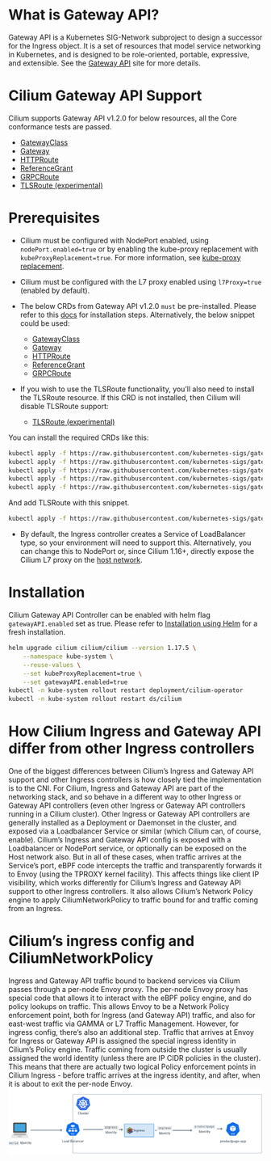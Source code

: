 # What is Gateway API?
Gateway API is a Kubernetes SIG-Network subproject to design a successor for the Ingress object. It is a set of resources that model service networking in Kubernetes, and is designed to be role-oriented, portable, expressive, and extensible. See the [Gateway API](https://gateway-api.sigs.k8s.io/) site for more details.

# Cilium Gateway API Support
Cilium supports Gateway API v1.2.0 for below resources, all the Core conformance tests are passed.
- [GatewayClass](https://gateway-api.sigs.k8s.io/api-types/gatewayclass/)
- [Gateway](https://gateway-api.sigs.k8s.io/api-types/gateway/)
- [HTTPRoute](https://gateway-api.sigs.k8s.io/api-types/httproute/)
- [ReferenceGrant](https://gateway-api.sigs.k8s.io/api-types/referencegrant/)
- [GRPCRoute](https://gateway-api.sigs.k8s.io/api-types/grpcroutes)
- [TLSRoute (experimental)](https://gateway-api.sigs.k8s.io/references/spec/#gateway.networking.k8s.io%2fv1alpha2.TLSRoute/) 

# Prerequisites
- Cilium must be configured with NodePort enabled, using `nodePort.enabled=true` or by enabling the kube-proxy replacement with `kubeProxyReplacement=true`. For more information, see [kube-proxy replacement](https://docs.cilium.io/en/stable/network/kubernetes/kubeproxy-free/#kubeproxy-free).
- Cilium must be configured with the L7 proxy enabled using `l7Proxy=true` (enabled by default).
- The below CRDs from Gateway API v1.2.0 `must` be pre-installed. Please refer to this [docs](https://gateway-api.sigs.k8s.io/guides/?h=crds#getting-started-with-gateway-api) for installation steps. Alternatively, the below snippet could be used:
    - [GatewayClass](https://gateway-api.sigs.k8s.io/api-types/gatewayclass/)
    - [Gateway](https://gateway-api.sigs.k8s.io/api-types/gateway/)
    - [HTTPRoute](https://gateway-api.sigs.k8s.io/api-types/httproute/)
    - [ReferenceGrant](https://gateway-api.sigs.k8s.io/api-types/referencegrant/)
    - [GRPCRoute](https://gateway-api.sigs.k8s.io/api-types/grpcroutes)

- If you wish to use the TLSRoute functionality, you’ll also need to install the TLSRoute resource. If this CRD is not installed, then Cilium will disable TLSRoute support:
    - [TLSRoute (experimental)](https://gateway-api.sigs.k8s.io/references/spec/#gateway.networking.k8s.io%2fv1alpha2.TLSRoute/) 

You can install the required CRDs like this:

```bash
kubectl apply -f https://raw.githubusercontent.com/kubernetes-sigs/gateway-api/v1.2.0/config/crd/standard/gateway.networking.k8s.io_gatewayclasses.yaml
kubectl apply -f https://raw.githubusercontent.com/kubernetes-sigs/gateway-api/v1.2.0/config/crd/standard/gateway.networking.k8s.io_gateways.yaml
kubectl apply -f https://raw.githubusercontent.com/kubernetes-sigs/gateway-api/v1.2.0/config/crd/standard/gateway.networking.k8s.io_httproutes.yaml
kubectl apply -f https://raw.githubusercontent.com/kubernetes-sigs/gateway-api/v1.2.0/config/crd/standard/gateway.networking.k8s.io_referencegrants.yaml
kubectl apply -f https://raw.githubusercontent.com/kubernetes-sigs/gateway-api/v1.2.0/config/crd/standard/gateway.networking.k8s.io_grpcroutes.yaml
```

And add TLSRoute with this snippet.
```bash
kubectl apply -f https://raw.githubusercontent.com/kubernetes-sigs/gateway-api/v1.2.0/config/crd/experimental/gateway.networking.k8s.io_tlsroutes.yaml
```

- By default, the Ingress controller creates a Service of LoadBalancer type, so your environment will need to support this. Alternatively, you can change this to NodePort or, since Cilium 1.16+, directly expose the Cilium L7 proxy on the [host network](https://docs.cilium.io/en/stable/network/servicemesh/ingress/#gs-ingress-host-network-mode).

# Installation
Cilium Gateway API Controller can be enabled with helm flag `gatewayAPI.enabled` set as true. Please refer to [Installation using Helm](https://docs.cilium.io/en/stable/installation/k8s-install-helm/#k8s-install-helm) for a fresh installation.

```bash
helm upgrade cilium cilium/cilium --version 1.17.5 \
    --namespace kube-system \
    --reuse-values \
    --set kubeProxyReplacement=true \
    --set gatewayAPI.enabled=true
kubectl -n kube-system rollout restart deployment/cilium-operator
kubectl -n kube-system rollout restart ds/cilium
```

# How Cilium Ingress and Gateway API differ from other Ingress controllers

One of the biggest differences between Cilium’s Ingress and Gateway API support and other Ingress controllers is how closely tied the implementation is to the CNI. For Cilium, Ingress and Gateway API are part of the networking stack, and so behave in a different way to other Ingress or Gateway API controllers (even other Ingress or Gateway API controllers running in a Cilium cluster). Other Ingress or Gateway API controllers are generally installed as a Deployment or Daemonset in the cluster, and exposed via a Loadbalancer Service or similar (which Cilium can, of course, enable). Cilium’s Ingress and Gateway API config is exposed with a Loadbalancer or NodePort service, or optionally can be exposed on the Host network also. But in all of these cases, when traffic arrives at the Service’s port, eBPF code intercepts the traffic and transparently forwards it to Envoy (using the TPROXY kernel facility). This affects things like client IP visibility, which works differently for Cilium’s Ingress and Gateway API support to other Ingress controllers. It also allows Cilium’s Network Policy engine to apply CiliumNetworkPolicy to traffic bound for and traffic coming from an Ingress.

# Cilium’s ingress config and CiliumNetworkPolicy

Ingress and Gateway API traffic bound to backend services via Cilium passes through a per-node Envoy proxy. The per-node Envoy proxy has special code that allows it to interact with the eBPF policy engine, and do policy lookups on traffic. This allows Envoy to be a Network Policy enforcement point, both for Ingress (and Gateway API) traffic, and also for east-west traffic via GAMMA or L7 Traffic Management. However, for ingress config, there’s also an additional step. Traffic that arrives at Envoy for Ingress or Gateway API is assigned the special ingress identity in Cilium’s Policy engine. Traffic coming from outside the cluster is usually assigned the world identity (unless there are IP CIDR policies in the cluster). This means that there are actually two logical Policy enforcement points in Cilium Ingress - before traffic arrives at the ingress identity, and after, when it is about to exit the per-node Envoy.
![Alt text](./cilium_ingress_lb.png)